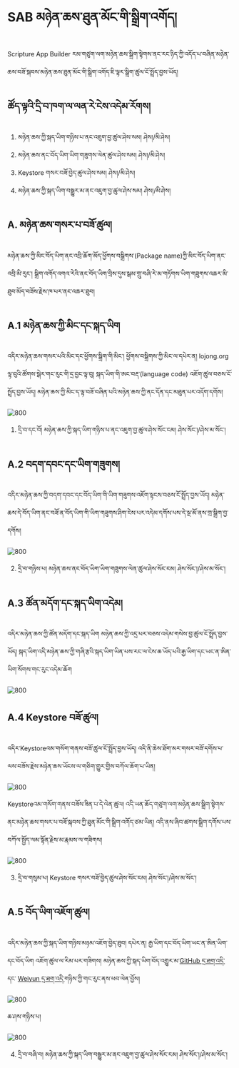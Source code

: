 # SAB མཉེན་ཆས་ཐུན་མོང་གི་སྒྲིག་འགོད།

Scripture App Builder རམ་གཙུག་ལག་མཉེན་ཆས་སྒྲིག་སྟེགས་ནང་རང་ཉིད་ཀྱི་འདོད་པ་བཞིན་མཉེན་ཆས་བཟོ་སྐབས་མཉེན་ཆས་ཐུན་མོང་གི་སྒྲིག་འགོད་ཇི་ལྟར་སྒྲིག་ཚུལ་ངོ་སྤྲོད་བྱས་ཡོད།

## ཚོད་ལྟའི་དྲི་བ་ཁག་ལ་ལན་རེ་ངེས་འདེམ་རོགས།

1. མཉེན་ཆས་ཀྱི་སྐད་ཡིག་གཉིས་པ་ནང་འཇུག་བྱ་ཚུལ་ཤེས་སམ། ཤེས།/མི་ཤེས།
2. མཉེན་ཆས་ནང་བོད་ཡིག་ཡིག་གཟུགས་ལེན་ཚུལ་ཤེས་སམ། ཤེས།/མི་ཤེས།
3. Keystore གསར་བཟོ་བྱེད་ཚུལ་ཤེས་སམ། ཤེས།/མི་ཤེས།
4. མཉེན་ཆས་ཀྱི་སྐད་ཡིག་བསྒྱུར་མ་ནང་འཇུག་བྱ་ཚུལ་ཤེས་སམ། ཤེས།/མི་ཤེས།
## A. མཉེན་ཆས་གསར་པ་བཟོ་ཚུལ།

མཉེན་ཆས་ཀྱི་མིང་བོད་ཡིག་ནང་འབྲི་ཆོག་མོད་ཕྱོགས་བསྒྲིགས་(Package name)ཀྱི་མིང་བོད་ཡིག་ནང་འབྲི་མི་རུང་། སྒྲིག་འགོད་འགའ་རེའི་ནང་བོད་ཡིག་བྲིས་དུས་སྒམ་གྲུ་བཞི་རེ་མ་གཏོགས་ཡིག་གཟུགས་འཆར་མི་ཐུབ་མོད་བཟོས་རྗེས་ཁ་པར་ནང་འཆར་ཐུབ།

## A.1 མཉེན་ཆས་ཀྱི་མིང་དང་སྐད་ཡིག

འདིར་མཉེན་ཆས་གསར་པའི་མིང་དང་ཕྱོགས་སྒྲིག་གི་མིང་། ཕྱོགས་བསྒྲིགས་ཀྱི་མིང་ལ་དཔེར་ན། lojong.org ལྟ་བུའི་ཚོགས་སྒེར་གང་རུང་གི་དྲ་བྱང་ལྟ་བུ། སྐད་ཡིག་གི་ཨང་བརྡ་(language code) འཇོག་ཚུལ་བཅས་ངོ་སྤྲོད་བྱས་ཡོད། མཉེན་ཆས་ཀྱི་མིང་ད་ལྟ་བཟོ་བཞིན་པའི་མཉེན་ཆས་ཀྱི་ནང་དོན་དང་མཐུན་པར་འདོག་དགོས།

![800](images/000001.gif)

1. དྲི་བ་དང་བོ། མཉེན་ཆས་ཀྱི་སྐད་ཡིག་གཉིས་པ་ནང་འཇུག་བྱ་ཚུལ་ཤེས་སོང་ངམ། ཤེས་སོང་།/ཤེས་མ་སོང་།
## A.2 བདག་དབང་དང་ཡིག་གཟུགས།

འདིར་མཉེན་ཆས་ཀྱི་བདག་དབང་དང་བོད་ཡིག་གི་ཡིག་གཟུགས་འཇོག་སྟངས་བཅས་ངོ་སྤྲོད་བྱས་ཡོད། མཉེན་ཆས་དེ་བོད་ཡིག་ནང་བཟོ་ན་བོད་ཡིག་གི་ཡིག་གཟུགས་ཤིག་ངེས་པར་འདེམ་དགོས་པས་དེ་སྔ་མོ་ནས་གྲ་སྒྲིག་བྱ་དགོས།

![800](images/000002.gif)

2. དྲི་བ་གཉིས་པ། མཉེན་ཆས་ནང་བོད་ཡིག་ཡིག་གཟུགས་ལེན་ཚུལ་ཤེས་སོང་ངམ། ཤེས་སོང་།/ཤེས་མ་སོང་།

## A.3 ཚོན་མདོག་དང་སྐད་ཡིག་འདེམ།

འདིར་མཉེན་ཆས་ཀྱི་ཚོན་མདོག་དང་སྐད་ཡིག མཉེན་ཆས་ཀྱི་འདྲ་པར་བཅས་འདེམ་གསེས་བྱ་ཚུལ་ངོ་སྤྲོད་བྱས་ཡོད། སྐད་ཡིག་འདི་མཉེན་ཆས་ཀྱི་གཞི་རྩའི་སྐད་ཡིག་ཡིན་པས་རང་ལ་ངེས་ཆ་ཡོད་པའི་རྒྱ་ཡིག་དང་ཡང་ན་ཨིན་ཡིག་སོགས་གང་རུང་འདེམ་ཆོག

![800](images/000003.gif)

## A.4 Keystore བཟོ་ཚུལ།

འདིར་Keystoreའམ་གསོག་གནས་བཟོ་ཚུལ་ངོ་སྤྲོད་བྱས་ཡོད། འདི་ནི་ཆེས་ཐོག་མར་གསར་བཟོ་དགོས་པ་ལས་བཟོས་རྗེས་མཉེན་ཆས་ཡོངས་ལ་གཅིག་གྱུར་གྱིས་བཀོལ་ཆོག་པ་ཡིན།

![800](images/000004.gif)

Keystoreའམ་གསོག་གནས་བཟོས་ཟིན་པ་དེ་ལེན་ཚུལ། འདི་ཡན་ཆོད་གཙུག་ལག་མཉེན་ཆས་སྒྲིག་སྟེགས་ནང་མཉེན་ཆས་གསར་པ་བཟོ་སྐབས་ཀྱི་ཐུན་མོང་གི་སྒྲིག་འགོད་ཙམ་ཡིན། འདི་ནས་ཞིབ་ཚགས་སྒྲིག་དགོས་པས་བཀོལ་སྤྱོད་ལམ་སྟོན་རྗེས་མ་རྣམས་ལ་གཟིགས།

![800](images/000005.gif)

3. དྲི་བ་གསུམ་པ། Keystore གསར་བཟོ་བྱེད་ཚུལ་ཤེས་སོང་ངམ། ཤེས་སོང་།/ཤེས་མ་སོང་།

## A.5 བོད་ཡིག་འཇོག་ཚུལ།

འདིར་མཉེན་ཆས་ཀྱི་སྐད་ཡིག་གཉིས་མཉམ་འཇོག་བྱེད་ཐུབ། དཔེར་ན། རྒྱ་ཡིག་དང་བོད་ཡིག་ཡང་ན་ཨིན་ཡིག་དང་བོད་ཡིག འཇོག་ཚུལ་ལ་རིམ་པར་གཟིགས། མཉེན་ཆས་ཀྱི་སྐད་ཡིག་བོད་འགྱུར་མ་[GitHub དྲ་ཐག་འདི་](https://github.com/tadhondup/Localization-for-SAB/releases/download/v1.0/newest.localization.of.SAB.txt) དང་ [Weiyun དྲ་ཐག་འདི་](https://share.weiyun.com/wpUD5CY3)གཉིས་ཀྱི་གང་རུང་ནས་ཕབ་ལེན་བྱོས།

![800](images/000006.gif)

ཆ་ཤས་གཉིས་པ།

![800](images/000007.gif)

4. དྲི་བ་བཞི་བ། མཉེན་ཆས་ཀྱི་སྐད་ཡིག་བསྒྱུར་མ་ནང་འཇུག་བྱ་ཚུལ་ཤེས་སོང་ངམ། ཤེས་སོང་།/ཤེས་མ་སོང་།

